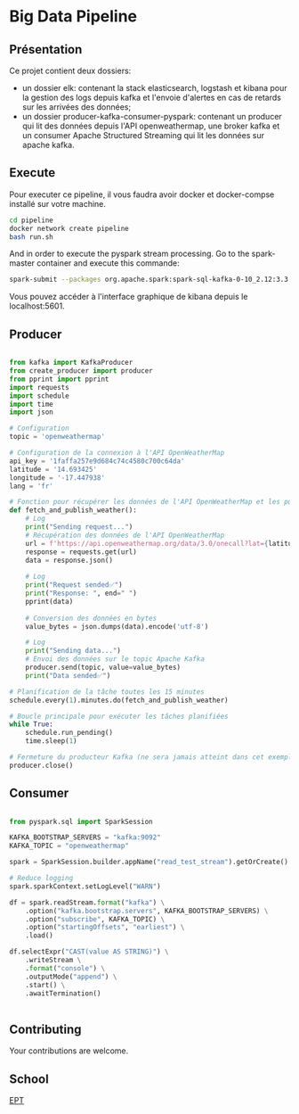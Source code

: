 # Big Data Pipeline

## Présentation

Ce projet contient deux dossiers:

- un dossier elk: contenant la stack elasticsearch, logstash et kibana pour la gestion des logs depuis kafka et l'envoie d'alertes en cas de retards sur les arrivées des données;
- un dossier producer-kafka-consumer-pyspark: contenant un producer qui lit des données depuis l'API openweathermap, une broker kafka et un consumer Apache Structured Streaming qui lit les données sur apache kafka.

## Execute

Pour executer ce pipeline, il vous faudra avoir docker et docker-compse installé sur votre machine.

```bash
cd pipeline
docker network create pipeline
bash run.sh
```

And in order to execute the pyspark stream processing. Go to the spark-master container and execute this commande:

```bash
spark-submit --packages org.apache.spark:spark-sql-kafka-0-10_2.12:3.3.0 /src/streaming/read_stream.py
```

Vous pouvez accéder à l'interface graphique de kibana depuis le localhost:5601.

## Producer

```python

from kafka import KafkaProducer
from create_producer import producer
from pprint import pprint
import requests
import schedule
import time
import json

# Configuration
topic = 'openweathermap'

# Configuration de la connexion à l'API OpenWeatherMap
api_key = '1faffa257e9d684c74c4580c700c64da'
latitude = '14.693425'
longitude = '-17.447938'
lang = 'fr'

# Fonction pour récupérer les données de l'API OpenWeatherMap et les publier sur Apache Kafka
def fetch_and_publish_weather():
    # Log
    print("Sending request...")
    # Récupération des données de l'API OpenWeatherMap
    url = f'https://api.openweathermap.org/data/3.0/onecall?lat={latitude}&lon={longitude}&lang={lang}&appid={api_key}'
    response = requests.get(url)
    data = response.json()
    
    # Log
    print("Request sended✅")
    print("Response: ", end=" ")
    pprint(data)
    
    # Conversion des données en bytes
    value_bytes = json.dumps(data).encode('utf-8')

    # Log
    print("Sending data...")
    # Envoi des données sur le topic Apache Kafka
    producer.send(topic, value=value_bytes)
    print("Data sended✅")

# Planification de la tâche toutes les 15 minutes
schedule.every(1).minutes.do(fetch_and_publish_weather)

# Boucle principale pour exécuter les tâches planifiées
while True:
    schedule.run_pending()
    time.sleep(1)

# Fermeture du producteur Kafka (ne sera jamais atteint dans cet exemple)
producer.close()

```

## Consumer

```python

from pyspark.sql import SparkSession

KAFKA_BOOTSTRAP_SERVERS = "kafka:9092"
KAFKA_TOPIC = "openweathermap"

spark = SparkSession.builder.appName("read_test_stream").getOrCreate()

# Reduce logging
spark.sparkContext.setLogLevel("WARN")

df = spark.readStream.format("kafka") \
    .option("kafka.bootstrap.servers", KAFKA_BOOTSTRAP_SERVERS) \
    .option("subscribe", KAFKA_TOPIC) \
    .option("startingOffsets", "earliest") \
    .load()

df.selectExpr("CAST(value AS STRING)") \
    .writeStream \
    .format("console") \
    .outputMode("append") \
    .start() \
    .awaitTermination()
    
```

## Contributing

Your contributions are welcome.

## School

[EPT](https://ept.sn)
